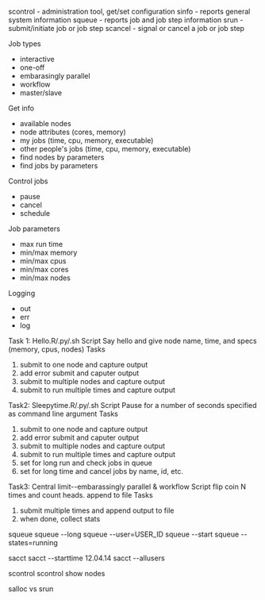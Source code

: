 scontrol - administration tool, get/set configuration
sinfo - reports general system information
squeue - reports job and job step information
srun - submit/initiate job or job step
scancel - signal or cancel a job or job step

Job types
- interactive
- one-off
- embarasingly parallel
- workflow
- master/slave

Get info
- available nodes
- node attributes (cores, memory)
- my jobs (time, cpu, memory, executable)
- other people's jobs (time, cpu, memory, executable)
- find nodes by parameters
- find jobs by parameters

Control jobs
- pause
- cancel
- schedule

Job parameters
- max run time
- min/max memory
- min/max cpus
- min/max cores
- min/max nodes

Logging
- out
- err
- log


Task 1: Hello.R/.py/.sh
Script
Say hello and give node name, time, and specs (memory, cpus, nodes)
Tasks
1. submit to one node and capture output
1. add error submit and caputer output
1. submit to multiple nodes and capture output
1. submit to run multiple times and capture output

Task2: Sleepytime.R/.py/.sh
Script
Pause for a number of seconds specified as command line argument
Tasks
1. submit to one node and capture output
1. add error submit and caputer output
1. submit to multiple nodes and capture output
1. submit to run multiple times and capture output
1. set for long run and check jobs in queue
1. set for long time and cancel jobs by name, id, etc.

Task3: Central limit--embarassingly parallel & workflow
Script
flip coin N times and count heads. append to file
Tasks
1. submit multiple times and append output to file
1. when done, collect stats


squeue
squeue --long
squeue --user=USER_ID
squeue --start
squeue --states=running

sacct
sacct --starttime 12.04.14
sacct --allusers

scontrol
scontrol show nodes

salloc vs srun

